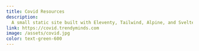 ```yaml
---
title: Covid Resources
description:
  A small static site built with Eleventy, Tailwind, Alpine, and Svelte to help business owners calculate the maximum number of occupants they can hold in their business, as well as the number of supplies they may need depending on their traffic.
link: https://covid.trendyminds.com
image: /assets/covid.jpg
color: text-green-600
---
```

